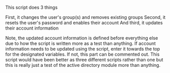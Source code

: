 This script does 3 things

First, it changes the user's group(s) and removes existing groups
Second, it resets the user's password and enables their account
And third, it updates their account information

Note, the updated account information is defined before everything else due to how the script is written more as a test than anything.
If account information needs to be updated using the script, enter it towards the top for the designated variables. If not, this part can be commented out.
This script would have been better as three different scripts rather than one but this is really just a test of the active directory module more than anything.
